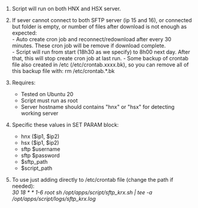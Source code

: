 1. Script will run on both HNX and HSX server.
2. If sever cannot connect to both SFTP server (ip 15 and 16), or connected but folder is empty, or number of files after download is not enough as expected:  
        - Auto create cron job and reconnect/redownload after every 30 minutes. These cron job will be remove if download complete.  
        - Script will run from start (18h30 as we specify) to 8h00 next day. After that, this will stop create cron job at last run.
        - Some backup of crontab file also created in /etc (/etc/crontab.xxxx.bk), so you can remove all of this backup file with: rm /etc/crontab.*.bk
4. Requires:    
	- Tested on Ubuntu 20    
	- Script must run as root    
	- Server hostname should contains "hnx" or "hsx" for detecting working server  
    
5. Specific these values in SET PARAM block:    
	- hnx ($ip1, $ip2)    
	- hsx ($ip1, $ip2)    
	- sftp $username    
	- sftp $password    
	- $sftp_path  
	- $script_path  
    
6. To use just adding directly to /etc/crontab file (change the path if needed):    
 _30 18 * * 1-6 root sh /opt/apps/script/sftp_krx.sh | tee -a /opt/apps/script/logs/sftp_krx.log_

  
